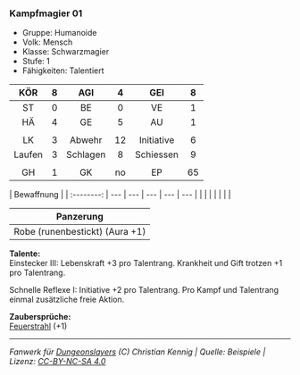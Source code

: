 ### Kampfmagier 01

- Gruppe: Humanoide
- Volk: Mensch
- Klasse: Schwarzmagier
- Stufe: 1
- Fähigkeiten: Talentiert

|  KÖR   |  8  |   AGI    |  4  |    GEI     |  8  |
| :----: | :-: | :------: | :-: | :--------: | :-: |
|   ST   |  0  |    BE    |  0  |     VE     |  1  |
|   HÄ   |  4  |    GE    |  5  |     AU     |  1  |
|        |     |          |     |            |     |
|   LK   |  3  |  Abwehr  | 12  | Initiative |  6  |
| Laufen |  3  | Schlagen |  8  | Schiessen  |  9  |
|        |     |          |     |            |     |
|   GH   |  1  |    GK    | no  |     EP     | 65  |

| Bewaffnung |
| :--------: | --- | --- | --- | --- | --- |
|            |     |     |     |     |     |

|           Panzerung            |
| :----------------------------: |
| Robe (runenbestickt) (Aura +1) |

**Talente:**  
Einstecker III: Lebenskraft +3 pro Talentrang. Krankheit und Gift trotzen +1 pro Talentrang.

Schnelle Reflexe I: Initiative +2 pro Talentrang. Pro Kampf und Talentrang einmal zusätzliche freie Aktion.

**Zaubersprüche:**  
[Feuerstrahl](/grw/zauber/feuerstrahl.md) (+1)

---

_Fanwerk für [Dungeonslayers](https://www.dungeonslayers.net/) (C) Christian Kennig | Quelle: Beispiele | Lizenz: [CC-BY-NC-SA 4.0](https://creativecommons.org/licenses/by-nc-sa/4.0/deed.de)_
